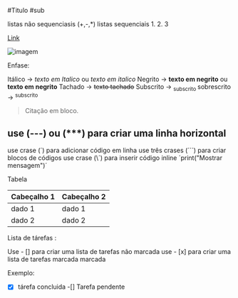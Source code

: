 #Titulo
#sub

listas não sequenciasis
(+,-,*)
listas sequenciais 
1.
2.
3









[Link](https://github.com/BrunoHWM/UC10_Documento/edit/main/README.md)

![imagem](url)

Enfase:

Itálico -> *texto em Italico* ou _texto em italico_
Negrito -> **texto em negrito** ou __texto em negrito__
Tachado -> ~~texto tachado~~
Subscrito -> <sub> subscrito </sub>
sobrescrito -> <sup> subscrito </sup>


> Citação em bloco.


use (---) ou (***)
para criar uma linha horizontal 
---



use crase (´) para adicionar código em linha 
use três crases (´´´) para criar blocos de códigos
use crase (\´) para inserir código inline
´print("Mostrar mensagem")´



Tabela

| Cabeçalho 1 | Cabeçalho 2 |
|------------ |------------ |
| dado 1      | dado 1      |
| dado 2      | dado 2      |


Lista de tárefas :

Use - [] para criar uma lista de tarefas não marcada 
use - [x] para criar uma lista de tarefas marcada marcada 

Exemplo:
-[x] tárefa concluida
-[]  Tarefa pendente
















